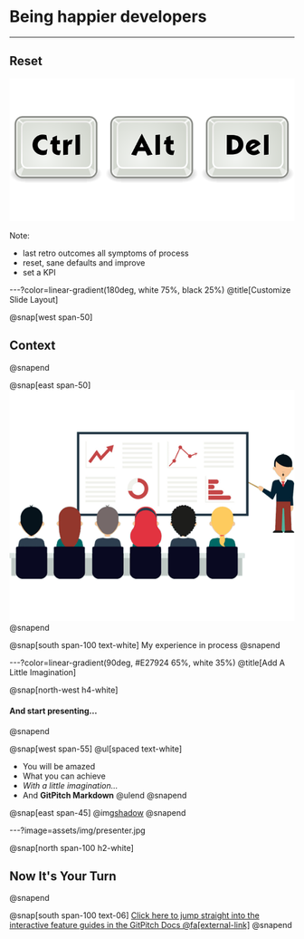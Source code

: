 # Being happier developers

---

## Reset

![](assets/img/reset.png)

Note: 
- last retro outcomes all symptoms of process
- reset, sane defaults and improve
- set a KPI

---?color=linear-gradient(180deg, white 75%, black 25%)
@title[Customize Slide Layout]

@snap[west span-50]
## Context
@snapend

@snap[east span-50]
![](assets/img/presentation.png)
@snapend

@snap[south span-100 text-white]
My experience in process
@snapend

---?color=linear-gradient(90deg, #E27924 65%, white 35%)
@title[Add A Little Imagination]


@snap[north-west h4-white]
#### And start presenting...
@snapend

@snap[west span-55]
@ul[spaced text-white]
- You will be amazed
- What you can achieve
- *With a little imagination...*
- And **GitPitch Markdown**
@ulend
@snapend

@snap[east span-45]
@img[shadow](assets/img/train.jpg)
@snapend

---?image=assets/img/presenter.jpg

@snap[north span-100 h2-white]
## Now It's Your Turn
@snapend

@snap[south span-100 text-06]
[Click here to jump straight into the interactive feature guides in the GitPitch Docs @fa[external-link]](https://gitpitch.com/docs/getting-started/tutorial/)
@snapend
